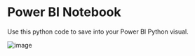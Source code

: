 # Power BI Notebook

Use this python code to save into your Power BI Python visual.

![image](https://user-images.githubusercontent.com/103006306/193518427-5b487e03-ec18-4273-b709-d25ed9edac49.png)
